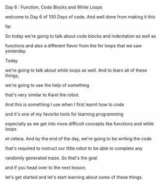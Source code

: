 Day 6 : Function, Code Blocks and While Loops

welcome to Day 6 of 100 Days of code. And well done from making it this

far.

So today we're going to talk about code blocks and indentation as well as

functions and also a different flavor from the for loops that we saw yesterday.

Today

we're going to talk about while loops as well. And to learn all of these things,

we're going to use the help of something

that's very similar to Karel the robot.

And this is something I use when I first learnt how to code

and it's one of my favorite tools for learning programming

especially as we get into more difficult concepts like functions and while loops

et cetera. And by the end of the day, we're going to be writing the code

that's required to instruct our little robot to be able to complete any

randomly generated maze. So that's the goal

and if you head over to the next lesson,

let's get started and let's start learning about some of these things.